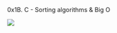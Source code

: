 0x1B. C - Sorting algorithms & Big O


<img src="https://s3.amazonaws.com/intranet-projects-files/holbertonschool-low_level_programming/248/willy-wonka.png">
